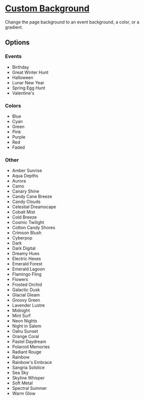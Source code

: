 # [Custom Background](https://www.mousehuntgame.com/preferences.php?tab=mousehunt-improved-settings#mousehunt-improved-settings-design-custom-background)

Change the page background to an event background, a color, or a gradient.

## Options

### Events

- Birthday
- Great Winter Hunt
- Halloween
- Lunar New Year
- Spring Egg Hunt
- Valentine's

### Colors

- Blue
- Cyan
- Green
- Pink
- Purple
- Red
- Faded

### Other

- Amber Sunrise
- Aqua Depths
- Aurora
- Camo
- Canary Shine
- Candy Cane Breeze
- Candy Clouds
- Celestial Dreamscape
- Cobalt Mist
- Cold Breeze
- Cosmic Twilight
- Cotton Candy Shores
- Crimson Blush
- Cyberpop
- Dark
- Dark Digital
- Dreamy Hues
- Electric Hexes
- Emerald Forest
- Emerald Lagoon
- Flamingo Fling
- Flowers
- Frosted Orchid
- Galactic Dusk
- Glacial Gleam
- Groovy Green
- Lavender Lustre
- Midnight
- Mint Surf
- Neon Nights
- Night in Salem
- Oahu Sunset
- Orange Coral
- Pastel Daydream
- Polaroid Memories
- Radiant Rouge
- Rainbow
- Rainbow's Embrace
- Sangria Solstice
- Sea Sky
- Skyline Whisper
- Soft Metal
- Spectral Summer
- Warm Glow
